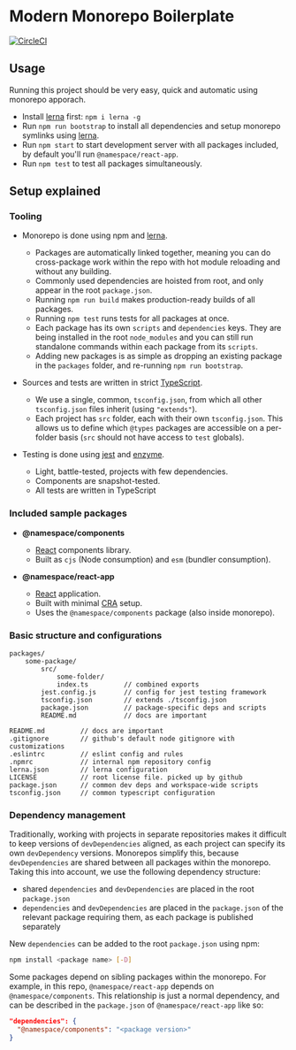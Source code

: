 # Modern Monorepo Boilerplate
[![CircleCI](https://circleci.com/gh/michaljach/modern-monorepo-boilerplate/tree/master.svg?style=svg)](https://circleci.com/gh/michaljach/modern-monorepo-boilerplate/tree/master)

## Usage
Running this project should be very easy, quick and automatic using monorepo apporach.

- Install [lerna](https://github.com/lerna/lerna) first: `npm i lerna -g`
- Run `npm run bootstrap` to install all dependencies and setup monorepo symlinks using [lerna](https://github.com/lerna/lerna).
- Run `npm start` to start development server with all packages included, by default you'll run `@namespace/react-app`.
- Run `npm test` to test all packages simultaneously.


## Setup explained

### Tooling

- Monorepo is done using npm and [lerna](https://github.com/lerna/lerna).
  - Packages are automatically linked together, meaning you can do cross-package work within the repo with hot module reloading and without any building.
  - Commonly used dependencies are hoisted from root, and only appear in the root `package.json`.
  - Running `npm run build` makes production-ready builds of all packages.
  - Running `npm test` runs tests for all packages at once.
  - Each package has its own `scripts` and `dependencies` keys. They are being installed in the root `node_modules` and you can still run standalone commands within each package from its `scripts`.
  - Adding new packages is as simple as dropping an existing package in the `packages` folder, and re-running `npm run bootstrap`.

- Sources and tests are written in strict [TypeScript](https://github.com/Microsoft/TypeScript).
  - We use a single, common, `tsconfig.json`, from which all other `tsconfig.json` files inherit (using `"extends"`).
  - Each project has `src` folder, each with their own `tsconfig.json`. This allows us to define which `@types` packages are accessible on a per-folder basis (`src` should not have access to `test` globals).

- Testing is done using [jest](https://jestjs.io/) and [enzyme](https://airbnb.io/enzyme/).
  - Light, battle-tested, projects with few dependencies.
  - Components are snapshot-tested.
  - All tests are written in TypeScript

### Included sample packages

- **@namespace/components**
  - [React](https://github.com/facebook/react) components library.
  - Built as `cjs` (Node consumption) and `esm` (bundler consumption).
  
 - **@namespace/react-app**
    - [React](https://github.com/facebook/react) application.
    - Built with minimal [CRA](https://github.com/facebook/create-react-app) setup.
    - Uses the `@namespace/components` package (also inside monorepo).

### Basic structure and configurations
```
packages/
    some-package/
        src/
            some-folder/
            index.ts         // combined exports
        jest.config.js       // config for jest testing framework
        tsconfig.json        // extends ./tsconfig.json
        package.json         // package-specific deps and scripts
        README.md            // docs are important

README.md         // docs are important
.gitignore        // github's default node gitignore with customizations
.eslintrc         // eslint config and rules
.npmrc            // internal npm repository config
lerna.json        // lerna configuration
LICENSE           // root license file. picked up by github
package.json      // common dev deps and workspace-wide scripts
tsconfig.json     // common typescript configuration
```

### Dependency management

Traditionally, working with projects in separate repositories makes it difficult to keep versions of `devDependencies` aligned, as each project can specify its own `devDependency` versions.
Monorepos simplify this, because `devDependencies` are shared between all packages within the monorepo.
Taking this into account, we use the following dependency structure:

- shared `dependencies` and `devDependencies` are placed in the root `package.json`
- `dependencies` and `devDependencies` are placed in the `package.json` of the relevant package requiring them, as each package is published separately

New `dependencies` can be added to the root `package.json` using npm:

```sh
npm install <package name> [-D]
```

Some packages depend on sibling packages within the monorepo. For example, in this repo, `@namespace/react-app` depends on `@namespace/components`. This relationship is just a normal dependency, and can be described in the `package.json` of `@namespace/react-app` like so:

```json
"dependencies": {
  "@namespace/components": "<package version>"
}
```

